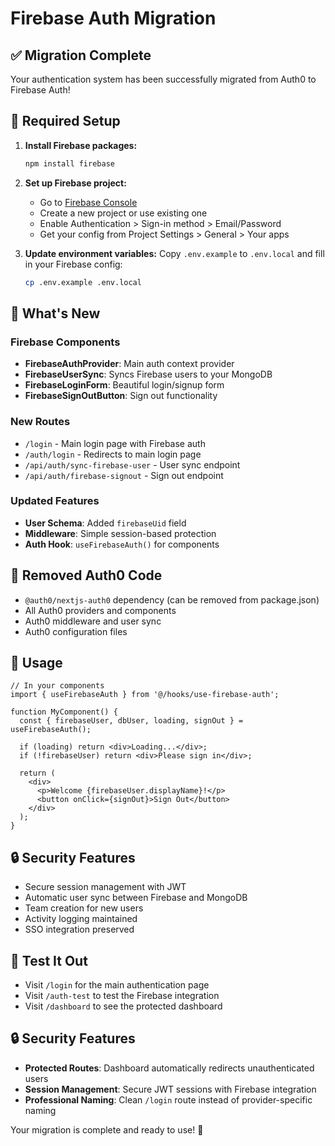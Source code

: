 # Firebase Auth Migration

## ✅ Migration Complete

Your authentication system has been successfully migrated from Auth0 to Firebase Auth!

## 🔧 Required Setup

1. **Install Firebase packages:**
   ```bash
   npm install firebase
   ```

2. **Set up Firebase project:**
   - Go to [Firebase Console](https://console.firebase.google.com/)
   - Create a new project or use existing one
   - Enable Authentication > Sign-in method > Email/Password
   - Get your config from Project Settings > General > Your apps

3. **Update environment variables:**
   Copy `.env.example` to `.env.local` and fill in your Firebase config:
   ```bash
   cp .env.example .env.local
   ```

## 🚀 What's New

### Firebase Components
- **FirebaseAuthProvider**: Main auth context provider
- **FirebaseUserSync**: Syncs Firebase users to your MongoDB
- **FirebaseLoginForm**: Beautiful login/signup form
- **FirebaseSignOutButton**: Sign out functionality

### New Routes
- `/login` - Main login page with Firebase auth
- `/auth/login` - Redirects to main login page
- `/api/auth/sync-firebase-user` - User sync endpoint
- `/api/auth/firebase-signout` - Sign out endpoint

### Updated Features
- **User Schema**: Added `firebaseUid` field
- **Middleware**: Simple session-based protection
- **Auth Hook**: `useFirebaseAuth()` for components

## 🧹 Removed Auth0 Code
- `@auth0/nextjs-auth0` dependency (can be removed from package.json)
- All Auth0 providers and components
- Auth0 middleware and user sync
- Auth0 configuration files

## 🎯 Usage

```tsx
// In your components
import { useFirebaseAuth } from '@/hooks/use-firebase-auth';

function MyComponent() {
  const { firebaseUser, dbUser, loading, signOut } = useFirebaseAuth();
  
  if (loading) return <div>Loading...</div>;
  if (!firebaseUser) return <div>Please sign in</div>;
  
  return (
    <div>
      <p>Welcome {firebaseUser.displayName}!</p>
      <button onClick={signOut}>Sign Out</button>
    </div>
  );
}
```

## 🔒 Security Features
- Secure session management with JWT
- Automatic user sync between Firebase and MongoDB
- Team creation for new users
- Activity logging maintained
- SSO integration preserved

## 📱 Test It Out
- Visit `/login` for the main authentication page
- Visit `/auth-test` to test the Firebase integration
- Visit `/dashboard` to see the protected dashboard

## 🔒 Security Features
- **Protected Routes**: Dashboard automatically redirects unauthenticated users
- **Session Management**: Secure JWT sessions with Firebase integration
- **Professional Naming**: Clean `/login` route instead of provider-specific naming

Your migration is complete and ready to use! 🎉
